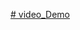 
[﻿# video_Demo
]([https://drive.google.com/file/d/18y_Hh1QOZDiQ-XZ1nDORY0LmefRZxTxm/view?usp=sharing](https://drive.google.com/file/d/1wPPCJprBDyJ2WQGC3ArNvopssfXf2-JY/view?usp=sharing))
